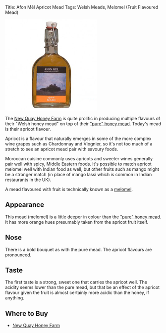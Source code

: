 Title: Afon Mêl Apricot Mead
Tags: Welsh Meads, Melomel (Fruit Flavoured Mead)

![](/images/afon-mel-apricot.jpg)


The [New Quay Honey Farm](/new-quay-honey-farm/) is quite prolific in
producing multiple flavours of their "Welsh honey mead" on top of
their ["pure" honey mead](/new-quay-honey-farm-afon-mel-honey-mead/).
Today's mead is their apricot flavour.

<!-- PELICAN_END_SUMMARY -->

Apricot is a flavour that naturally emerges in some of the more complex wine
grapes such as Chardonnay and Viognier, so it's not too much of a stretch to
see an apricot mead pair with savoury foods.

Moroccan cuisine commonly uses apricots and sweeter wines generally pair well
with spicy, Middle Eastern foods. It's possible to match apricot melomel well
with Indian food as well, but other fruits such as mango might be a stronger
match (in place of mango lassi which is common in Indian restaurants in the UK).

A mead flavoured with fruit is technically known as a
[melomel](/types-of-mead/).

## Appearance

This mead (melomel) is a little deeper in colour than the
["pure" honey mead](/new-quay-honey-farm-afon-mel-honey-mead/). It has more
orange hues presumably taken from the apricot fruit itself.

## Nose

There is a bold bouquet as with the pure mead. The apricot flavours are
pronounced.

## Taste

The first taste is a strong, sweet one that carries the apricot well. The
acidity seems lower than the pure mead, but that be an effect of the apricot
flavour given the fruit is almost certainly more acidic than the honey, if
anything.

## Where to Buy

* [New Quay Honey Farm](http://www.thehoneyfarm.co.uk/catalog_view.php?id=22)
